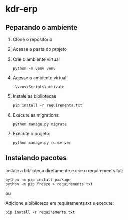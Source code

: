 # kdr-erp

## Peparando o ambiente

1. Clone o repositório

2. Acesse a pasta do projeto

3. Crie o ambiente virtual

    ```
    python -m venv venv
    ```

4. Acesse o ambiente virtual

    ```
    .\venv\Scripts\activate
    ```

5. Instale as bibliotecas

    ```
    pip install -r requirements.txt
    ```

6. Execute as migrations:

    ```
    python manage.py migrate
    ```

7. Execute o projeto:

    ```
    python manage.py runserver
    ```

## Instalando pacotes

Instale a biblioteca diretamente e crie o requirements.txt:

```
python -m pip install package
python -m pip freeze > requirements.txt
```

ou 

Adicione a biblioteca em requirements.txt e execute:

```
pip install -r requirements.txt
```